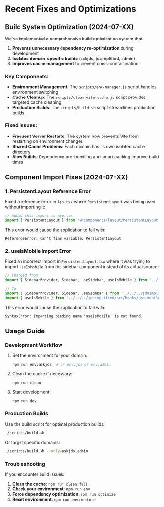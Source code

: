 # Recent Fixes and Optimizations

## Build System Optimization (2024-07-XX)

We've implemented a comprehensive build optimization system that:

1. **Prevents unnecessary dependency re-optimization** during development
2. **Isolates domain-specific builds** (askjds, jdsimplified, admin)
3. **Improves cache management** to prevent cross-contamination

### Key Components:

- **Environment Management**: The `scripts/env-manager.js` script handles environment switching
- **Cache Cleanup**: The `scripts/clean-vite-cache.js` script provides targeted cache cleaning
- **Production Builds**: The `scripts/build.sh` script streamlines production builds

### Fixed Issues:

- **Frequent Server Restarts**: The system now prevents Vite from restarting on environment changes
- **Shared Cache Problems**: Each domain has its own isolated cache directory
- **Slow Builds**: Dependency pre-bundling and smart caching improve build times

## Component Import Fixes (2024-07-XX)

### 1. PersistentLayout Reference Error

Fixed a reference error in `App.tsx` where `PersistentLayout` was being used without importing it:

```typescript
// Added this import to App.tsx
import { PersistentLayout } from '@/components/layout/PersistentLayout';
```

This error would cause the application to fail with:
```
ReferenceError: Can't find variable: PersistentLayout
```

### 2. useIsMobile Import Error

Fixed an incorrect import in `PersistentLayout.tsx` where it was trying to import `useIsMobile` from the sidebar component instead of its actual source:

```typescript
// Changed from
import { SidebarProvider, Sidebar, useSidebar, useIsMobile } from '../../../jdsimplified/src/components/ui/sidebar';

// To 
import { SidebarProvider, Sidebar, useSidebar } from '../../../jdsimplified/src/components/ui/sidebar';
import { useIsMobile } from '../../../jdsimplified/src/hooks/use-mobile.tsx';
```

This error would cause the application to fail with:
```
SyntaxError: Importing binding name 'useIsMobile' is not found.
```

## Usage Guide

### Development Workflow

1. Set the environment for your domain:
   ```bash
   npm run env:askjds  # or env:jds or env:admin
   ```

2. Clean the cache if necessary:
   ```bash
   npm run clean
   ```

3. Start development:
   ```bash
   npm run dev
   ```

### Production Builds

Use the build script for optimal production builds:
```bash
./scripts/build.sh
```

Or target specific domains:
```bash
./scripts/build.sh --only=askjds,admin
```

### Troubleshooting

If you encounter build issues:

1. **Clean the cache**: `npm run clean:full`
2. **Check your environment**: `npm run env`
3. **Force dependency optimization**: `npm run optimize`
4. **Reset environment**: `npm run env:restore` 